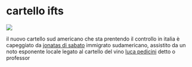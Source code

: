 # cartello ifts
![](https://user-images.githubusercontent.com/107934273/174819145-770fbf66-fbba-40f4-a220-622589d87a9e.jpg)

il nuovo cartello sud americano che sta prentendo il controllo in italia è capeggiato da [jonatas di sabato](https://www.facebook.com/jonatasdisabato) immigrato sudamericano,
assistito da un noto esponente locale legato al cartello del vino [luca pedicini](https://www.facebook.com/luca.pedicini) detto o professor 
